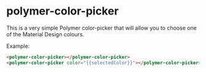 # polymer-color-picker

This is a very simple Polymer color-picker that will allow you to choose one
of the Material Design colours.

Example:

```html
<polymer-color-picker></polymer-color-picker>
<polymer-color-picker color="{{selectedColor}}"></polymer-color-picker>
```

